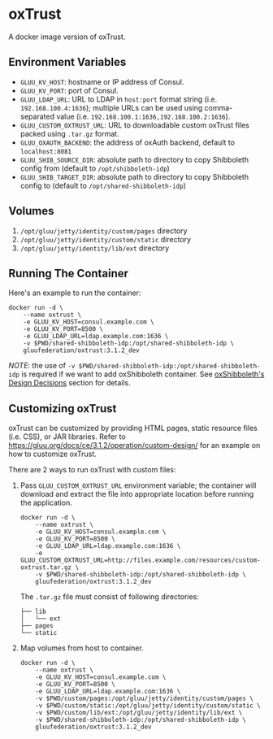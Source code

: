 # oxTrust

A docker image version of oxTrust.

## Environment Variables

- `GLUU_KV_HOST`: hostname or IP address of Consul.
- `GLUU_KV_PORT`: port of Consul.
- `GLUU_LDAP_URL`: URL to LDAP in `host:port` format string (i.e. `192.168.100.4:1636`); multiple URLs can be used using comma-separated value (i.e. `192.168.100.1:1636,192.168.100.2:1636`).
- `GLUU_CUSTOM_OXTRUST_URL`: URL to downloadable custom oxTrust files packed using `.tar.gz` format.
- `GLUU_OXAUTH_BACKEND`: the address of oxAuth backend, default to `localhost:8081`
- `GLUU_SHIB_SOURCE_DIR`: absolute path to directory to copy Shibboleth config from (default to `/opt/shibboleth-idp`)
- `GLUU_SHIB_TARGET_DIR`: absolute path to directory to copy Shibboleth config to (default to `/opt/shared-shibboleth-idp`)

## Volumes

1. `/opt/gluu/jetty/identity/custom/pages` directory
2. `/opt/gluu/jetty/identity/custom/static` directory
3. `/opt/gluu/jetty/identity/lib/ext` directory

## Running The Container

Here's an example to run the container:

```
docker run -d \
    --name oxtrust \
    -e GLUU_KV_HOST=consul.example.com \
    -e GLUU_KV_PORT=8500 \
    -e GLUU_LDAP_URL=ldap.example.com:1636 \
    -v $PWD/shared-shibboleth-idp:/opt/shared-shibboleth-idp \
    gluufederation/oxtrust:3.1.2_dev
```

*NOTE*: the use of `-v $PWD/shared-shibboleth-idp:/opt/shared-shibboleth-idp` is required if we want to add oxShibboleth container.
See [oxShibboleth's Design Decisions](https://github.com/GluuFederation/docker-oxshibboleth/tree/3.1.2#design-decisions) section for details.

## Customizing oxTrust

oxTrust can be customized by providing HTML pages, static resource files (i.e. CSS), or JAR libraries.
Refer to https://gluu.org/docs/ce/3.1.2/operation/custom-design/ for an example on how to customize oxTrust.

There are 2 ways to run oxTrust with custom files:

1.  Pass `GLUU_CUSTOM_OXTRUST_URL` environment variable; the container will download and extract the file into
    appropriate location before running the application.

    ```
    docker run -d \
        --name oxtrust \
        -e GLUU_KV_HOST=consul.example.com \
        -e GLUU_KV_PORT=8500 \
        -e GLUU_LDAP_URL=ldap.example.com:1636 \
        -e GLUU_CUSTOM_OXTRUST_URL=http://files.example.com/resources/custom-oxtrust.tar.gz \
        -v $PWD/shared-shibboleth-idp:/opt/shared-shibboleth-idp \
        gluufederation/oxtrust:3.1.2_dev
    ```

    The `.tar.gz` file must consist of following directories:

    ```
    ├── lib
    │   └── ext
    ├── pages
    └── static
    ```

2.  Map volumes from host to container.

    ```
    docker run -d \
        --name oxtrust \
        -e GLUU_KV_HOST=consul.example.com \
        -e GLUU_KV_PORT=8500 \
        -e GLUU_LDAP_URL=ldap.example.com:1636 \
        -v $PWD/custom/pages:/opt/gluu/jetty/identity/custom/pages \
        -v $PWD/custom/static:/opt/gluu/jetty/identity/custom/static \
        -v $PWD/custom/lib/ext:/opt/gluu/jetty/identity/lib/ext \
        -v $PWD/shared-shibboleth-idp:/opt/shared-shibboleth-idp \
        gluufederation/oxtrust:3.1.2_dev
    ```
